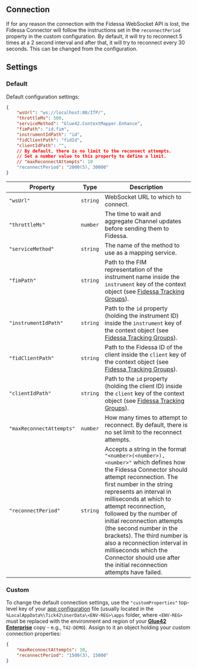 ## Connection

If for any reason the connection with the Fidessa WebSocket API is lost, the Fidessa Connector will follow the instructions set in the `reconnectPeriod` property in the custom configuration. By default, it will try to reconnect 5 times at a 2 second interval and after that, it will try to reconnect every 30 seconds. This can be changed from the configuration.

## Settings

### Default

Default configuration settings:

```json
{
    "wsUrl": "ws://localhost:80/ITP/",
    "throttleMs": 500,
    "serviceMethod": "Glue42.ContextMapper.Enhance",
    "fimPath": "id.fim",
    "instrumentIdPath": "id",
    "fidClientPath": "fidId",
    "clientIdPath": "",
    // By default, there is no limit to the reconnect attempts.
    // Set a number value to this property to define a limit.
    // "maxReconnectAttempts": 10
    "reconnectPeriod": "2000(5), 30000"
}
```

| Property | Type | Description |
|----------|------|-------------|
| `"wsUrl"` | `string` | WebSocket URL to which to connect. |
| `"throttleMs"` | `number` | The time to wait and aggregate Channel updates before sending them to Fidessa. |
| `"serviceMethod"` | `string` | The name of the method to use as a mapping service. |
| `"fimPath"` | `string` | Path to the FIM representation of the instrument name inside the `instrument` key of the context object (see [Fidessa Tracking Groups](../fidessa-tracking-groups/index.html)). |
| `"instrumentIdPath"` | `string` | Path to the `id` property (holding the instrument ID) inside the `instrument` key of the context object (see [Fidessa Tracking Groups](../fidessa-tracking-groups/index.html)). |
| `"fidClientPath"` | `string` | Path to the Fidessa ID of the client inside the `client` key of the context object (see [Fidessa Tracking Groups](../fidessa-tracking-groups/index.html)). |
| `"clientIdPath"` | `string` | Path to the `id` property (holding the client ID) inside the `client` key of the context object (see [Fidessa Tracking Groups](../fidessa-tracking-groups/index.html)). |
| `"maxReconnectAttempts"` | `number` | How many times to attempt to reconnect. By default, there is no set limit to the reconnect attempts. |
| `"reconnectPeriod"` | `string` | Accepts a string in the format `"<number>(<number>), <number>"` which defines how the Fidessa Connector should attempt reconnection. The first number in the string represents an interval in milliseconds at which to attempt reconnection, followed by the number of initial reconnection attempts (the second number in the brackets). The third number is also a reconnection interval in milliseconds which the Connector should use after the initial reconnection attempts have failed. |

### Custom

To change the default connection settings, use the `"customProperties"` top-level key of your [app configuration](../../../developers/configuration/application/index.html) file (usually located in the `%LocalAppData%\Tick42\UserData\<ENV-REG>\apps` folder, where `<ENV-REG>` must be replaced with the environment and region of your [**Glue42 Enterprise**](https://glue42.com/enterprise/) copy - e.g., `T42-DEMO`). Assign to it an object holding your custom connection properties:

```json
{
    "maxReconnectAttempts": 10,
    "reconnectPeriod": "1500(3), 15000"
}
```